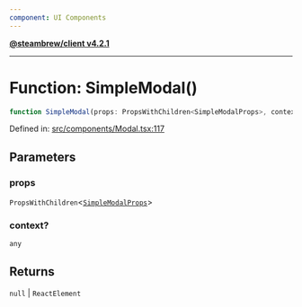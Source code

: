 ```yaml
---
component: UI Components
---
```


[**@steambrew/client v4.2.1**](../README.md)

***

# Function: SimpleModal()

```ts
function SimpleModal(props: PropsWithChildren<SimpleModalProps>, context?: any): null | ReactElement
```

Defined in: [src/components/Modal.tsx:117](https://github.com/SteamClientHomebrew/SDK/blob/main/typescript-packages/client/src/components/Modal.tsx#L117)

## Parameters

### props

`PropsWithChildren`\<[`SimpleModalProps`](../interfaces/SimpleModalProps.md)\>

### context?

`any`

## Returns

`null` \| `ReactElement`
